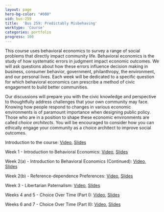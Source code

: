 ```yaml
---
layout: page
hero-bg-color: "#000"
uid: bus-259
title:  'Bus 259: Predictably Misbehaving'
worktype: 'Course'
categories: portfolio
progress: 100
---
```


<p>This course uses behavioral economics to survey a range of social problems that directly impact community life.	 Behavioral economics is the study of how systematic errors in judgment impact economic outcomes. We will ask questions about how these errors influence decision making in business, consumer behavior, government, philanthropy, the environment, and our personal lives. Each week will be dedicated to a specific question for which behavioral economics can prescribe a method of civic engagement to build better communities.</p>

<p>Our discussions will prepare you with the civic knowledge and perspective to thoughtfully address challenges that your own community may face. Knowing how people respond to changes in various economic environments is of paramount importance when designing public policy. Those who are in a position to shape these economic environments are called <em>choice architects</em>. You will be encouraged to consider how you can ethically engage your community as a choice architect to improve social outcomes.</p>

Introduction to the course: [Video](https://www.youtube.com/watch?v=2nw3x_bBJxQ), [Slides](https://josh-r-foster.github.io/courses/bus-259/lectures/0-syllabus.html)

Week 1 - Introduction to Behavioral Economics: [Video](https://us-lti.bbcollab.com/recording/75d2520281874130aabcbe4c52e6bebb), [Slides](https://josh-r-foster.github.io/courses/bus-259/lectures/1-introduction.html)

Week 2(a) - Introduction to Behavioral Economics (Continued): [Video](https://www.youtube.com/watch?v=EY5JGFepubs), [Slides](https://josh-r-foster.github.io/courses/bus-259/lectures/1-introduction.html)

Week 2(b) - Reference-dependence Preferences: [Video](https://www.youtube.com/watch?v=T3pw-XiuFWk), [Slides](https://josh-r-foster.github.io/courses/bus-259/lectures/2-reference-dependence.html)

Week 3 - Libertarian Paternalism: [Video](https://www.youtube.com/watch?v=QBySaxnA1oY), [Slides](https://josh-r-foster.github.io/courses/bus-259/lectures/3-libertarian-paternalism.html)

Weeks 4 and 5 - Choice Over Time (Part I): [Video](https://www.youtube.com/watch?v=zKYmrbl_2kQ), [Slides](https://josh-r-foster.github.io/courses/bus-259/lectures/4-choice-over-time.html) 

Weeks 6 and 7 - Choice Over Time (Part II): [Video](https://www.youtube.com/watch?v=vgfW-FVses8), [Slides](https://josh-r-foster.github.io/courses/bus-259/lectures/5-choice-over-time-again.html) 
